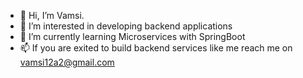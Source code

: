 - 👋 Hi, I’m Vamsi.
- 👀 I’m interested in developing backend applications
- 🌱 I’m currently learning Microservices with SpringBoot
- 📫 If you are exited to build backend services like me reach me on vamsi12a2@gmail.com
